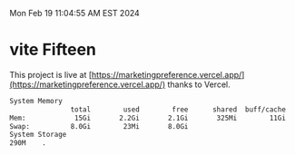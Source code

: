 Mon Feb 19 11:04:55 AM EST 2024

# vite Fifteen


This project is live at [https://marketingpreference.vercel.app/](https://marketingpreference.vercel.app/) thanks to Vercel.

```bash
System Memory
               total        used        free      shared  buff/cache   available
Mem:            15Gi       2.2Gi       2.1Gi       325Mi        11Gi        13Gi
Swap:          8.0Gi        23Mi       8.0Gi
System Storage
290M	.
```
```bash
